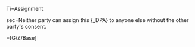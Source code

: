 Ti=Assignment

sec=Neither party can assign this {_DPA} to anyone else without the other party's consent. 

=[G/Z/Base]